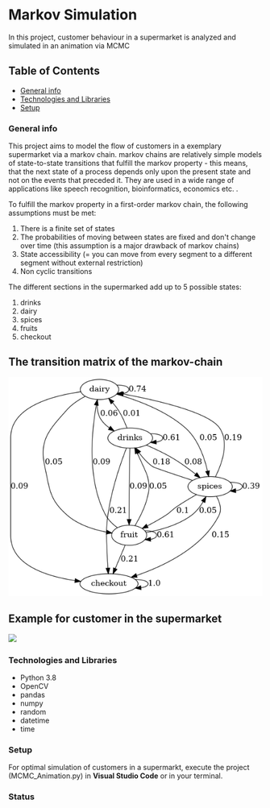# Markov Simulation
In this project, customer behaviour in a supermarket is analyzed and simulated in an animation via MCMC

## Table of Contents
- [General info](#general-info)
- [Technologies and Libraries](#technologies-and-libraries)
- [Setup](#setup)


### General info
This project aims to model the flow of customers in a exemplary supermarket via a markov chain.
markov chains are relatively simple models of state-to-state transitions that fulfill the markov property - this means, that the next state of a process depends only upon the present state and not on the events that preceded it. They are used in a wide range of applications like speech recognition, bioinformatics, economics etc. .

To fulfill the markov property in a first-order markov chain, the following assumptions must be met:
1. There is a finite set of states
2. The probabilities of moving between states are fixed and don't change over time (this assumption is a major drawback of markov chains)
3. State accessibility (= you can move from every segment to a different segment without external restriction)
4. Non cyclic transitions

The different sections in the supermarked add up to 5 possible states:
1. drinks
2. dairy
3. spices
4. fruits
5. checkout
## The transition matrix of the markov-chain
![](transition_monday.png)
## Example for customer in the supermarket
![](customer_simulation.gif)
### Technologies and Libraries
- Python 3.8
- OpenCV
- pandas
- numpy
- random
- datetime
- time

### Setup
For optimal simulation of customers in a supermarkt, execute the project (MCMC_Animation.py) in **Visual Studio Code** or in your terminal.
### Status

